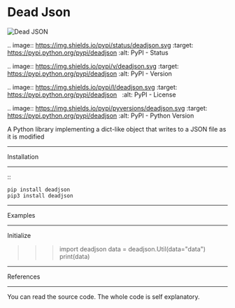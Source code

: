 Dead Json
=======================
![Dead JSON](https://i.ibb.co/5W9CC88/Free-Sample-By-Wix-1.jpg)

.. image:: https://img.shields.io/pypi/status/deadjson.svg
   :target: https://pypi.python.org/pypi/deadjson
   :alt: PyPI - Status

.. image:: https://img.shields.io/pypi/v/deadjson.svg
   :target: https://pypi.python.org/pypi/deadjson
   :alt: PyPI - Version

.. image:: https://img.shields.io/pypi/l/deadjson.svg
   :target: https://pypi.python.org/pypi/deadjson
   :alt: PyPI - License

.. image:: https://img.shields.io/pypi/pyversions/deadjson.svg
   :target: https://pypi.python.org/pypi/deadjson
   :alt: PyPI - Python Version

A Python library implementing a dict-like object that writes to a JSON file as it is modified

***************
Installation
***************
::

    pip install deadjson
    pip3 install deadjson

***************
Examples
***************
Initialize

>>> import deadjson
>>> data = deadjson.Util(data="data")
>>> print(data)

***************
References
***************

You can read the source code. The whole code is self explanatory.
